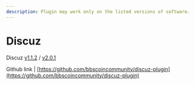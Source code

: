 ```yaml
---
description: Plugin may work only on the listed versions of software.
---
```


# Discuz

Discuz [v1.1.2](https://raw.githubusercontent.com/bbscoincommunity/bbscoin-releases/master/plugins/bbscoin\_discuz\_v1\_1\_2.zip) / [v2.0.1](https://github.com/bbscoincommunity/discuz-plugin/archive/master.zip)

Github link | [https://github.com/bbscoincommunity/discuz-plugin](https://github.com/bbscoincommunity/discuz-plugin)
